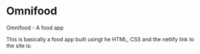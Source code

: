 # Omnifood
Omnifood - A food app

This is basically a food app built usingt he HTML, CSS and the netlify link to the site is: 
